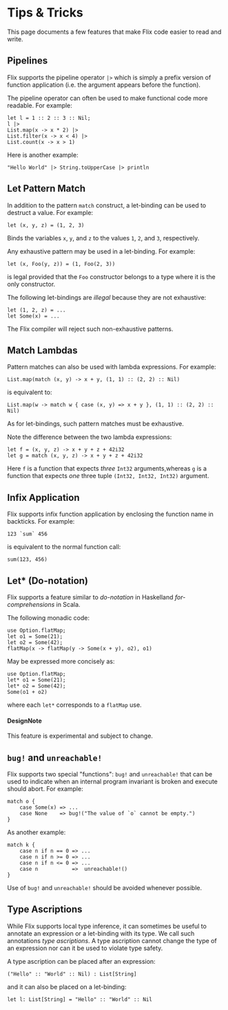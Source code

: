 # Tips & Tricks

This page documents a few features that make Flix
code easier to read and write.



## Pipelines

Flix supports the pipeline operator `|>` which is
simply a prefix version of function application (i.e.
the argument appears before the function).

The pipeline operator can often be used to make
functional code more readable.
For example:

```flix
let l = 1 :: 2 :: 3 :: Nil;
l |>
List.map(x -> x * 2) |>
List.filter(x -> x < 4) |>
List.count(x -> x > 1)
```

Here is another example:

```flix
"Hello World" |> String.toUpperCase |> println
```

## Let Pattern Match

In addition to the pattern `match` construct, a
let-binding can be used to destruct a value.
For example:

```flix
let (x, y, z) = (1, 2, 3)
```

Binds the variables `x`, `y`, and `z` to the values
`1`, `2`, and `3`, respectively.

Any exhaustive pattern may be used in a let-binding.
For example:

```flix
let (x, Foo(y, z)) = (1, Foo(2, 3))
```

is legal provided that the `Foo` constructor belongs
to a type where it is the only constructor.

The following let-bindings are *illegal* because they
are not exhaustive:

```flix
let (1, 2, z) = ...
let Some(x) = ...
```

The Flix compiler will reject such non-exhaustive
patterns.

## Match Lambdas

Pattern matches can also be used with lambda
expressions.
For example:

```flix
List.map(match (x, y) -> x + y, (1, 1) :: (2, 2) :: Nil)
```

is equivalent to:

```flix
List.map(w -> match w { case (x, y) => x + y }, (1, 1) :: (2, 2) :: Nil)
```

As for let-bindings, such pattern matches must be
exhaustive.

Note the difference between the two lambda expressions:

```flix
let f = (x, y, z) -> x + y + z + 42i32
let g = match (x, y, z) -> x + y + z + 42i32
```

Here `f` is a function that expects *three* `Int32`
arguments,whereas `g` is a function that expects *one*
three tuple `(Int32, Int32, Int32)` argument.

## Infix Application

Flix supports infix function application by enclosing
the function name in backticks.
For example:

```flix
123 `sum` 456
```

is equivalent to the normal function call:

```flix
sum(123, 456)
```


## Let* (Do-notation)

Flix supports a feature similar to *do-notation* in
Haskelland *for-comprehensions* in Scala.

The following monadic code:

```flix
use Option.flatMap;
let o1 = Some(21);
let o2 = Some(42);
flatMap(x -> flatMap(y -> Some(x + y), o2), o1)
```

May be expressed more concisely as:


```flix
use Option.flatMap;
let* o1 = Some(21);
let* o2 = Some(42);
Some(o1 + o2)
```

where each `let*` corresponds to a `flatMap` use.

#### DesignNote

This feature is experimental and subject to change.

## `bug!` and `unreachable!`

Flix supports two special "functions": `bug!` and
`unreachable!` that can be used to indicate when an
internal program invariant is broken and execute
should abort.
For example:

```flix
match o {
    case Some(x) => ...
    case None    => bug!("The value of `o` cannot be empty.")
}
```

As another example:

```flix
match k {
    case n if n == 0 => ...
    case n if n >= 0 => ...
    case n if n <= 0 => ...
    case n           =>  unreachable!()
}
```

Use of `bug!` and `unreachable!` should be avoided
whenever possible.

## Type Ascriptions

While Flix supports local type inference, it can
sometimes be useful to annotate an expression or a
let-binding with its type.
We call such annotations *type ascriptions*.
A type ascription cannot change the type of an
expression nor can it be used to violate type safety.

A type ascription can be placed after an expression:

```flix
("Hello" :: "World" :: Nil) : List[String]
```

and it can also be placed on a let-binding:

```flix
let l: List[String] = "Hello" :: "World" :: Nil
```

